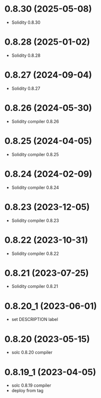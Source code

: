# 0.8.30 (2025-05-08)

* Solidity 0.8.30

# 0.8.28 (2025-01-02)

* Solidity 0.8.28

# 0.8.27 (2024-09-04)

* Solidity 0.8.27

# 0.8.26 (2024-05-30)

* Solidity compiler 0.8.26

# 0.8.25 (2024-04-05)

* Solidity compiler 0.8.25

# 0.8.24 (2024-02-09)

* Solidity compiler 0.8.24

# 0.8.23 (2023-12-05)

* Solidity compiler 0.8.23

# 0.8.22 (2023-10-31)

* Solidity compiler 0.8.22

# 0.8.21 (2023-07-25)

* Solidity compiler 0.8.21

# 0.8.20_1 (2023-06-01)

* set DESCRIPTION label

# 0.8.20 (2023-05-15)

* solc 0.8.20 compiler

# 0.8.19_1 (2023-04-05)

* solc 0.8.19 compiler
* deploy from tag
